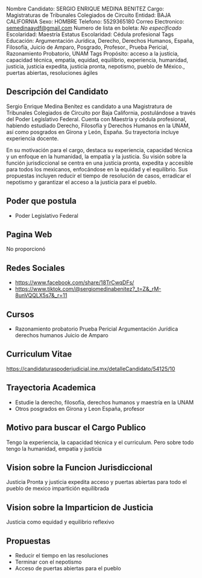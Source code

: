 Nombre Candidato: SERGIO ENRIQUE MEDINA BENITEZ
Cargo: Magistraturas de Tribunales Colegiados de Circuito
Entidad: BAJA CALIFORNIA
Sexo: HOMBRE
Telefono: 5529365180
Correo Electronico: semedinaaydf@gmail.com
Numero de lista en boleta: *No especificado*
Escolaridad: Maestría
Estatus Escolaridad: Cédula profesional
Tags Educación: Argumentación Jurídica, Derecho, Derechos Humanos, España, Filosofía, Juicio de Amparo, Posgrado, Profesor., Prueba Pericial, Razonamiento Probatorio, UNAM
Tags Propósito: acceso a la justicia, capacidad técnica, empatía, equidad, equilibrio, experiencia, humanidad, justicia, justicia expedita, justicia pronta, nepotismo, pueblo de México., puertas abiertas, resoluciones ágiles


## Descripción del Candidato 

Sergio Enrique Medina Benítez es candidato a una Magistratura de Tribunales Colegiados de Circuito por Baja California, postulándose a través del Poder Legislativo Federal. Cuenta con Maestría y cédula profesional, habiendo estudiado Derecho, Filosofía y Derechos Humanos en la UNAM, así como posgrados en Girona y León, España. Su trayectoria incluye experiencia docente.

En su motivación para el cargo, destaca su experiencia, capacidad técnica y un enfoque en la humanidad, la empatía y la justicia. Su visión sobre la función jurisdiccional se centra en una justicia pronta, expedita y accesible para todos los mexicanos, enfocándose en la equidad y el equilibrio. Sus propuestas incluyen reducir el tiempo de resolución de casos, erradicar el nepotismo y garantizar el acceso a la justicia para el pueblo.


## Poder que postula

- Poder Legislativo Federal


## Pagina Web

No proporcionó


## Redes Sociales

- https://www.facebook.com/share/18TrCwqDFs/
- https://www.tiktok.com/@sergiomedinabenitez?_t=Z&_rM-8unVQQLX5s7&_r=11


## Cursos

- Razonamiento probatorio Prueba Pericial Argumentación Jurídica derechos humanos Juicio de Amparo


## Curriculum Vitae

https://candidaturaspoderjudicial.ine.mx/detalleCandidato/54125/10


## Trayectoria Academica

- Estudie la derecho, filosofía, derechos humanos y maestría en la UNAM
- Otros posgrados en Girona y Leon España, profesor


## Motivo para buscar el Cargo Publico

Tengo la experiencia, la capacidad técnica y el curriculum. Pero sobre todo tengo la humanidad, empatía y justicia


## Vision sobre la Funcion Jurisdiccional

Justicia Pronta y justicia expedita acceso y puertas abiertas para todo el pueblo de mexico impartición equilibrada


## Vision sobre la Imparticion de Justicia

Justicia como equidad y equilibrio reflexivo


## Propuestas

- Reducir el tiempo en las resoluciones
- Terminar con el nepotismo
- Acceso de puertas abiertas para el pueblo

